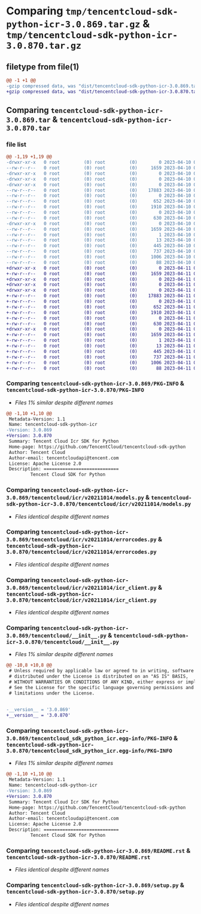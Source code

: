 # Comparing `tmp/tencentcloud-sdk-python-icr-3.0.869.tar.gz` & `tmp/tencentcloud-sdk-python-icr-3.0.870.tar.gz`

## filetype from file(1)

```diff
@@ -1 +1 @@
-gzip compressed data, was "dist/tencentcloud-sdk-python-icr-3.0.869.tar", last modified: Mon Apr 10 03:07:03 2023, max compression
+gzip compressed data, was "dist/tencentcloud-sdk-python-icr-3.0.870.tar", last modified: Tue Apr 11 03:40:24 2023, max compression
```

## Comparing `tencentcloud-sdk-python-icr-3.0.869.tar` & `tencentcloud-sdk-python-icr-3.0.870.tar`

### file list

```diff
@@ -1,19 +1,19 @@
-drwxr-xr-x   0 root         (0) root         (0)        0 2023-04-10 03:07:03.000000 tencentcloud-sdk-python-icr-3.0.869/
--rw-r--r--   0 root         (0) root         (0)     1659 2023-04-10 03:07:03.000000 tencentcloud-sdk-python-icr-3.0.869/PKG-INFO
-drwxr-xr-x   0 root         (0) root         (0)        0 2023-04-10 03:07:03.000000 tencentcloud-sdk-python-icr-3.0.869/tencentcloud/
-drwxr-xr-x   0 root         (0) root         (0)        0 2023-04-10 03:07:03.000000 tencentcloud-sdk-python-icr-3.0.869/tencentcloud/icr/
-drwxr-xr-x   0 root         (0) root         (0)        0 2023-04-10 03:07:03.000000 tencentcloud-sdk-python-icr-3.0.869/tencentcloud/icr/v20211014/
--rw-r--r--   0 root         (0) root         (0)    17883 2023-04-10 03:07:03.000000 tencentcloud-sdk-python-icr-3.0.869/tencentcloud/icr/v20211014/models.py
--rw-r--r--   0 root         (0) root         (0)        0 2023-04-10 03:07:03.000000 tencentcloud-sdk-python-icr-3.0.869/tencentcloud/icr/v20211014/__init__.py
--rw-r--r--   0 root         (0) root         (0)      652 2023-04-10 03:07:03.000000 tencentcloud-sdk-python-icr-3.0.869/tencentcloud/icr/v20211014/errorcodes.py
--rw-r--r--   0 root         (0) root         (0)     1910 2023-04-10 03:07:03.000000 tencentcloud-sdk-python-icr-3.0.869/tencentcloud/icr/v20211014/icr_client.py
--rw-r--r--   0 root         (0) root         (0)        0 2023-04-10 03:07:03.000000 tencentcloud-sdk-python-icr-3.0.869/tencentcloud/icr/__init__.py
--rw-r--r--   0 root         (0) root         (0)      630 2023-04-10 03:07:03.000000 tencentcloud-sdk-python-icr-3.0.869/tencentcloud/__init__.py
-drwxr-xr-x   0 root         (0) root         (0)        0 2023-04-10 03:07:03.000000 tencentcloud-sdk-python-icr-3.0.869/tencentcloud_sdk_python_icr.egg-info/
--rw-r--r--   0 root         (0) root         (0)     1659 2023-04-10 03:07:03.000000 tencentcloud-sdk-python-icr-3.0.869/tencentcloud_sdk_python_icr.egg-info/PKG-INFO
--rw-r--r--   0 root         (0) root         (0)        1 2023-04-10 03:07:03.000000 tencentcloud-sdk-python-icr-3.0.869/tencentcloud_sdk_python_icr.egg-info/dependency_links.txt
--rw-r--r--   0 root         (0) root         (0)       13 2023-04-10 03:07:03.000000 tencentcloud-sdk-python-icr-3.0.869/tencentcloud_sdk_python_icr.egg-info/top_level.txt
--rw-r--r--   0 root         (0) root         (0)      445 2023-04-10 03:07:03.000000 tencentcloud-sdk-python-icr-3.0.869/tencentcloud_sdk_python_icr.egg-info/SOURCES.txt
--rw-r--r--   0 root         (0) root         (0)      737 2023-04-10 03:07:03.000000 tencentcloud-sdk-python-icr-3.0.869/README.rst
--rw-r--r--   0 root         (0) root         (0)     1006 2023-04-10 03:07:03.000000 tencentcloud-sdk-python-icr-3.0.869/setup.py
--rw-r--r--   0 root         (0) root         (0)       88 2023-04-10 03:07:03.000000 tencentcloud-sdk-python-icr-3.0.869/setup.cfg
+drwxr-xr-x   0 root         (0) root         (0)        0 2023-04-11 03:40:24.000000 tencentcloud-sdk-python-icr-3.0.870/
+-rw-r--r--   0 root         (0) root         (0)     1659 2023-04-11 03:40:24.000000 tencentcloud-sdk-python-icr-3.0.870/PKG-INFO
+drwxr-xr-x   0 root         (0) root         (0)        0 2023-04-11 03:40:24.000000 tencentcloud-sdk-python-icr-3.0.870/tencentcloud/
+drwxr-xr-x   0 root         (0) root         (0)        0 2023-04-11 03:40:24.000000 tencentcloud-sdk-python-icr-3.0.870/tencentcloud/icr/
+drwxr-xr-x   0 root         (0) root         (0)        0 2023-04-11 03:40:24.000000 tencentcloud-sdk-python-icr-3.0.870/tencentcloud/icr/v20211014/
+-rw-r--r--   0 root         (0) root         (0)    17883 2023-04-11 03:40:24.000000 tencentcloud-sdk-python-icr-3.0.870/tencentcloud/icr/v20211014/models.py
+-rw-r--r--   0 root         (0) root         (0)        0 2023-04-11 03:40:24.000000 tencentcloud-sdk-python-icr-3.0.870/tencentcloud/icr/v20211014/__init__.py
+-rw-r--r--   0 root         (0) root         (0)      652 2023-04-11 03:40:24.000000 tencentcloud-sdk-python-icr-3.0.870/tencentcloud/icr/v20211014/errorcodes.py
+-rw-r--r--   0 root         (0) root         (0)     1910 2023-04-11 03:40:24.000000 tencentcloud-sdk-python-icr-3.0.870/tencentcloud/icr/v20211014/icr_client.py
+-rw-r--r--   0 root         (0) root         (0)        0 2023-04-11 03:40:24.000000 tencentcloud-sdk-python-icr-3.0.870/tencentcloud/icr/__init__.py
+-rw-r--r--   0 root         (0) root         (0)      630 2023-04-11 03:40:24.000000 tencentcloud-sdk-python-icr-3.0.870/tencentcloud/__init__.py
+drwxr-xr-x   0 root         (0) root         (0)        0 2023-04-11 03:40:24.000000 tencentcloud-sdk-python-icr-3.0.870/tencentcloud_sdk_python_icr.egg-info/
+-rw-r--r--   0 root         (0) root         (0)     1659 2023-04-11 03:40:24.000000 tencentcloud-sdk-python-icr-3.0.870/tencentcloud_sdk_python_icr.egg-info/PKG-INFO
+-rw-r--r--   0 root         (0) root         (0)        1 2023-04-11 03:40:24.000000 tencentcloud-sdk-python-icr-3.0.870/tencentcloud_sdk_python_icr.egg-info/dependency_links.txt
+-rw-r--r--   0 root         (0) root         (0)       13 2023-04-11 03:40:24.000000 tencentcloud-sdk-python-icr-3.0.870/tencentcloud_sdk_python_icr.egg-info/top_level.txt
+-rw-r--r--   0 root         (0) root         (0)      445 2023-04-11 03:40:24.000000 tencentcloud-sdk-python-icr-3.0.870/tencentcloud_sdk_python_icr.egg-info/SOURCES.txt
+-rw-r--r--   0 root         (0) root         (0)      737 2023-04-11 03:40:24.000000 tencentcloud-sdk-python-icr-3.0.870/README.rst
+-rw-r--r--   0 root         (0) root         (0)     1006 2023-04-11 03:40:24.000000 tencentcloud-sdk-python-icr-3.0.870/setup.py
+-rw-r--r--   0 root         (0) root         (0)       88 2023-04-11 03:40:24.000000 tencentcloud-sdk-python-icr-3.0.870/setup.cfg
```

### Comparing `tencentcloud-sdk-python-icr-3.0.869/PKG-INFO` & `tencentcloud-sdk-python-icr-3.0.870/PKG-INFO`

 * *Files 1% similar despite different names*

```diff
@@ -1,10 +1,10 @@
 Metadata-Version: 1.1
 Name: tencentcloud-sdk-python-icr
-Version: 3.0.869
+Version: 3.0.870
 Summary: Tencent Cloud Icr SDK for Python
 Home-page: https://github.com/TencentCloud/tencentcloud-sdk-python
 Author: Tencent Cloud
 Author-email: tencentcloudapi@tencent.com
 License: Apache License 2.0
 Description: ============================
         Tencent Cloud SDK for Python
```

### Comparing `tencentcloud-sdk-python-icr-3.0.869/tencentcloud/icr/v20211014/models.py` & `tencentcloud-sdk-python-icr-3.0.870/tencentcloud/icr/v20211014/models.py`

 * *Files identical despite different names*

### Comparing `tencentcloud-sdk-python-icr-3.0.869/tencentcloud/icr/v20211014/errorcodes.py` & `tencentcloud-sdk-python-icr-3.0.870/tencentcloud/icr/v20211014/errorcodes.py`

 * *Files identical despite different names*

### Comparing `tencentcloud-sdk-python-icr-3.0.869/tencentcloud/icr/v20211014/icr_client.py` & `tencentcloud-sdk-python-icr-3.0.870/tencentcloud/icr/v20211014/icr_client.py`

 * *Files identical despite different names*

### Comparing `tencentcloud-sdk-python-icr-3.0.869/tencentcloud/__init__.py` & `tencentcloud-sdk-python-icr-3.0.870/tencentcloud/__init__.py`

 * *Files 1% similar despite different names*

```diff
@@ -10,8 +10,8 @@
 # Unless required by applicable law or agreed to in writing, software
 # distributed under the License is distributed on an "AS IS" BASIS,
 # WITHOUT WARRANTIES OR CONDITIONS OF ANY KIND, either express or implied.
 # See the License for the specific language governing permissions and
 # limitations under the License.
 
 
-__version__ = '3.0.869'
+__version__ = '3.0.870'
```

### Comparing `tencentcloud-sdk-python-icr-3.0.869/tencentcloud_sdk_python_icr.egg-info/PKG-INFO` & `tencentcloud-sdk-python-icr-3.0.870/tencentcloud_sdk_python_icr.egg-info/PKG-INFO`

 * *Files 1% similar despite different names*

```diff
@@ -1,10 +1,10 @@
 Metadata-Version: 1.1
 Name: tencentcloud-sdk-python-icr
-Version: 3.0.869
+Version: 3.0.870
 Summary: Tencent Cloud Icr SDK for Python
 Home-page: https://github.com/TencentCloud/tencentcloud-sdk-python
 Author: Tencent Cloud
 Author-email: tencentcloudapi@tencent.com
 License: Apache License 2.0
 Description: ============================
         Tencent Cloud SDK for Python
```

### Comparing `tencentcloud-sdk-python-icr-3.0.869/README.rst` & `tencentcloud-sdk-python-icr-3.0.870/README.rst`

 * *Files identical despite different names*

### Comparing `tencentcloud-sdk-python-icr-3.0.869/setup.py` & `tencentcloud-sdk-python-icr-3.0.870/setup.py`

 * *Files identical despite different names*

